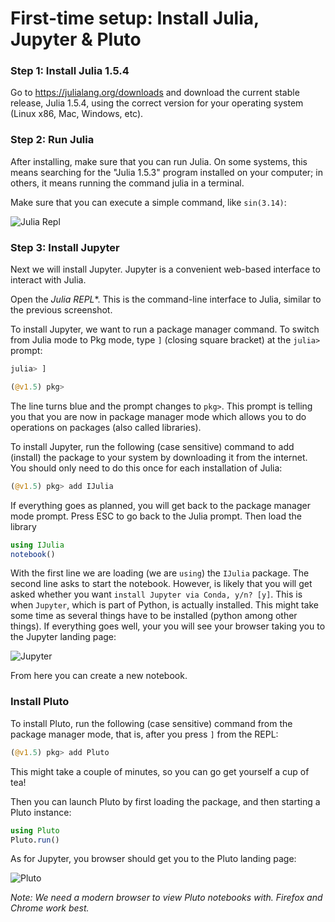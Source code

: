 # First-time setup: Install Julia, Jupyter & Pluto

### Step 1: Install Julia 1.5.4

Go to https://julialang.org/downloads and download the current stable release, Julia 1.5.4, using the correct version for your operating system (Linux x86, Mac, Windows, etc).

### Step 2: Run Julia

After installing, make sure that you can run Julia. On some systems, this means searching for the "Julia 1.5.3" program installed on your computer; in others, it means running the command julia in a terminal. 

Make sure that you can execute a simple command, like `sin(3.14)`:

![Julia Repl](../assets/julia_repl.png)


### Step 3: Install Jupyter

Next we will install Jupyter. Jupyter is a convenient web-based interface to interact with Julia.

Open the *Julia REPL**. This is the command-line interface to Julia, similar to the previous screenshot.

To install Jupyter, we want to run a package manager command. To switch from Julia mode to Pkg mode, type `]` (closing square bracket) at the `julia>` prompt:

```julia
julia> ]

(@v1.5) pkg>
```

The line turns blue and the prompt changes to `pkg>`. This prompt is telling you that you are now in package manager mode which allows you to do operations on packages (also called libraries).

To install Jupyter, run the following (case sensitive) command to add (install) the package to your system by downloading it from the internet. You should only need to do this once for each installation of Julia:

```julia
(@v1.5) pkg> add IJulia
```

If everything goes as planned, you will get back to the package manager mode prompt. Press ESC to go back to the Julia prompt. Then load the library
```julia
using IJulia
notebook()
```

With the first line we are loading (we are `using`) the `IJulia` package. The second line asks to start the notebook. However, is likely that you will get asked whether you want `install Jupyter via Conda, y/n? [y]`. This is when `Jupyter`, which is part of Python, is actually installed. This might take some time as several things have to be installed (python among other things). If everything goes well, your you will see your browser taking you to the Jupyter landing page:

![Jupyter](../assets/jupyter.png)

From here you can create a new notebook. 

### Install Pluto

To install Pluto, run the following (case sensitive) command from the package manager mode, that is, after you press `]` from the REPL: 
```julia
(@v1.5) pkg> add Pluto
```

This might take a couple of minutes, so you can go get yourself a cup of tea!

Then you can launch Pluto by first loading the package, and then starting a Pluto instance:
```julia
using Pluto
Pluto.run()
```
As for Jupyter, you browser should get you to the Pluto landing page:

![Pluto](../assets/pluto.png)


_Note: We need a modern browser to view Pluto notebooks with. Firefox and Chrome work best._



